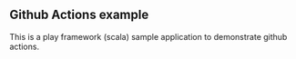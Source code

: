 ## Github Actions example

This is a play framework (scala) sample application to demonstrate github actions.
